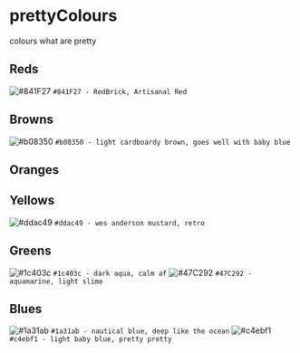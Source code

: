 # prettyColours
colours what are pretty

## Reds
![#841F27](https://placehold.it/15/841F27/000000?text=+) `#841F27 - RedBrick, Artisanal Red`
## Browns
![#b08350](https://placehold.it/15/b08350/000000?text=+) `#b08350 - light cardboardy brown, goes well with baby blue`
## Oranges
## Yellows
![#ddac49](https://placehold.it/15/ddac49/000000?text=+) `#ddac49 - wes anderson mustard, retro`
## Greens
![#1c403c](https://placehold.it/15/1c403c/000000?text=+) `#1c403c - dark aqua, calm af`
![#47C292](https://placehold.it/15/47C292/000000?text=+) `#47C292 - aquamarine, light slime`
## Blues
![#1a31ab](https://placehold.it/15/1a31ab/000000?text=+) `#1a31ab - nautical blue, deep like the ocean`
![#c4ebf1](https://placehold.it/15/c4ebf1/000000?text=+) `#c4ebf1 - light baby blue, pretty pretty`

